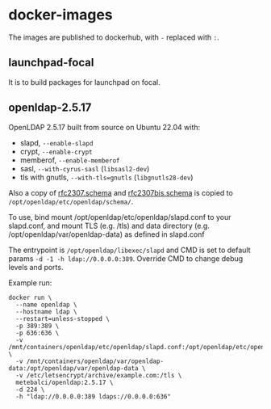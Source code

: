 
# docker-images

The images are published to dockerhub, with `-` replaced with `:`.

## launchpad-focal

It is to build packages for launchpad on focal.

## openldap-2.5.17

OpenLDAP 2.5.17 built from source on Ubuntu 22.04 with:

- slapd, `--enable-slapd`
- crypt, `--enable-crypt`
- memberof, `--enable-memberof`
- sasl, `--with-cyrus-sasl` (`libsasl2-dev`)
- tls with gnutls, `--with-tls=gnutls` (`libgnutls28-dev`)

Also a copy of [rfc2307.schema](https://github.com/metebalci/rfc2307.schema) and [rfc2307bis.schema](https://github.com/jtyr/rfc2307bis) is copied to `/opt/openldap/etc/openldap/schema/`.

To use, bind mount /opt/openldap/etc/openldap/slapd.conf to your slapd.conf, and mount TLS (e.g. /tls) and data directory (e.g. /opt/openldap/var/openldap-data) as defined in slapd.conf

The entrypoint is `/opt/openldap/libexec/slapd` and CMD is set to default params `-d -1 -h ldap://0.0.0.0:389`. Override CMD to change debug levels and ports.

Example run:

```
docker run \
  --name openldap \
  --hostname ldap \
  --restart=unless-stopped \
  -p 389:389 \
  -p 636:636 \
  -v /mnt/containers/openldap/etc/openldap/slapd.conf:/opt/openldap/etc/openldap/slapd.conf \
  -v /mnt/containers/openldap/var/openldap-data:/opt/openldap/var/openldap-data \
  -v /etc/letsencrypt/archive/example.com:/tls \
  metebalci/openldap:2.5.17 \
  -d 224 \
  -h "ldap://0.0.0.0:389 ldaps://0.0.0.0:636"
```
